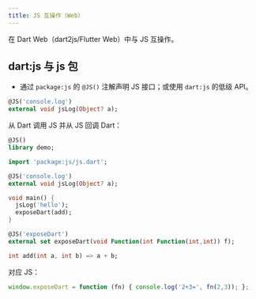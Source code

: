 ```yaml
---
title: JS 互操作（Web）
---
```


在 Dart Web（dart2js/Flutter Web）中与 JS 互操作。

## dart:js 与 js 包

- 通过 `package:js` 的 `@JS()` 注解声明 JS 接口；或使用 `dart:js` 的低级 API。

```dart
@JS('console.log')
external void jsLog(Object? a);
```

从 Dart 调用 JS 并从 JS 回调 Dart：

```dart
@JS()
library demo;

import 'package:js/js.dart';

@JS('console.log')
external void jsLog(Object? a);

void main() {
  jsLog('hello');
  exposeDart(add);
}

@JS('exposeDart')
external set exposeDart(void Function(int Function(int,int)) f);

int add(int a, int b) => a + b;
```

对应 JS：

```js
window.exposeDart = function (fn) { console.log('2+3=', fn(2,3)); };
```
